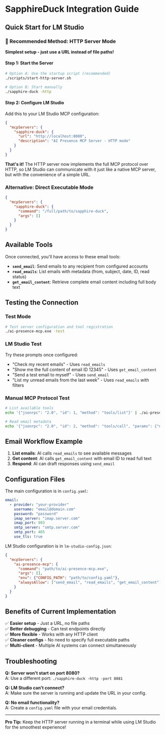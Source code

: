# SapphireDuck Integration Guide

## Quick Start for LM Studio

### 🎯 Recommended Method: HTTP Server Mode

**Simplest setup - just use a URL instead of file paths!**

#### Step 1: Start the Server
```bash
# Option A: Use the startup script (recommended)
./scripts/start-http-server.sh

# Option B: Start manually
./sapphire-duck -http
```

#### Step 2: Configure LM Studio
Add this to your LM Studio MCP configuration:

```json
{
  "mcpServers": {
    "sapphire-duck": {
      "url": "http://localhost:8080",
      "description": "AI Presence MCP Server - HTTP mode"
    }
  }
}
```

**That's it!** The HTTP server now implements the full MCP protocol over HTTP, so LM Studio can communicate with it just like a native MCP server, but with the convenience of a simple URL.

### Alternative: Direct Executable Mode
```json
{
  "mcpServers": {
    "sapphire-duck": {
      "command": "/full/path/to/sapphire-duck",
      "args": []
    }
  }
}
```

## Available Tools

Once connected, you'll have access to these email tools:

- **`send_email`**: Send emails to any recipient from configured accounts
- **`read_emails`**: List emails with metadata (from, subject, date, ID, read status)
- **`get_email_content`**: Retrieve complete email content including full body text

## Testing the Connection

### Test Mode
```bash
# Test server configuration and tool registration
./ai-presence-mcp.exe -test
```

### LM Studio Test
Try these prompts once configured:
- "Check my recent emails" - Uses `read_emails`
- "Show me the full content of email ID 12345" - Uses `get_email_content`
- "Send a test email to myself" - Uses `send_email`
- "List my unread emails from the last week" - Uses `read_emails` with filters

### Manual MCP Protocol Test
```bash
# List available tools
echo '{"jsonrpc": "2.0", "id": 1, "method": "tools/list"}' | ./ai-presence-mcp.exe

# Read email metadata
echo '{"jsonrpc": "2.0", "id": 2, "method": "tools/call", "params": {"name": "read_emails", "arguments": {"limit": 5}}}' | ./ai-presence-mcp.exe
```

## Email Workflow Example

1. **List emails**: AI calls `read_emails` to see available messages
2. **Get content**: AI calls `get_email_content` with email ID to read full text
3. **Respond**: AI can draft responses using `send_email`

## Configuration Files

The main configuration is in `config.yaml`:
```yaml
email:
  - provider: "your-provider"
    username: "email@domain.com"
    password: "password"
    imap_server: "imap.server.com"
    imap_port: 993
    smtp_server: "smtp.server.com"
    smtp_port: 465
    use_tls: true
```

LM Studio configuration is in `lm-studio-config.json`:
```json
{
  "mcpServers": {
    "ai-presence-mcp": {
      "command": "path/to/ai-presence-mcp.exe",
      "args": [],
      "env": {"CONFIG_PATH": "path/to/config.yaml"},
      "alwaysAllow": ["send_email", "read_emails", "get_email_content"]
    }
  }
}
```

## Benefits of Current Implementation

✅ **Easier setup** - Just a URL, no file paths  
✅ **Better debugging** - Can test endpoints directly  
✅ **More flexible** - Works with any HTTP client  
✅ **Cleaner configs** - No need to specify full executable paths  
✅ **Multi-client** - Multiple AI systems can connect simultaneously  

## Troubleshooting

**Q: Server won't start on port 8080?**  
A: Use a different port: `./sapphire-duck -http -port 8081`

**Q: LM Studio can't connect?**  
A: Make sure the server is running and update the URL in your config.

**Q: No email functionality?**  
A: Create a `config.yaml` file with your email credentials.

---

**Pro Tip:** Keep the HTTP server running in a terminal while using LM Studio for the smoothest experience!
